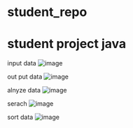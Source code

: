 # student_repo
# student project java



input data
![image](https://user-images.githubusercontent.com/126849371/224887391-90088678-79fa-4110-9223-3f0bc4664749.png)

out put data
![image](https://user-images.githubusercontent.com/126849371/224889998-d8786ab4-4d06-4313-9ab2-c03b88d064ca.png)


alnyze data
![image](https://user-images.githubusercontent.com/126849371/224890106-beacbe86-51c7-452e-aeab-711982f00075.png)


serach
![image](https://user-images.githubusercontent.com/126849371/224890359-1b494806-7eaf-48da-b78a-9448b1c9e4a1.png)

sort data
![image](https://user-images.githubusercontent.com/126849371/224896457-c0b6e931-582d-4e14-aaf0-d93ccef80a1f.png)




